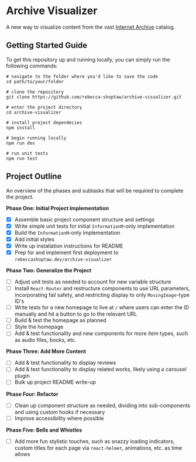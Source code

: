 # Archive Visualizer
A new way to visualize content from the vast [Internet Archive](https://archive.org/) catalog.

## Getting Started Guide
To get this repository up and running locally, you can simply run the following commands:
```
# navigate to the folder where you'd like to save the code
cd path/to/your/folder

# clone the repository
git clone https://github.com/rebecca-shoptaw/archive-visualizer.git

# enter the project directory
cd archive-visualizer

# install project dependecies
npm install

# begin running locally
npm run dev

# run unit tests
npm run test
```

## Project Outline
An overview of the phases and subtasks that will be required to complete the project.

**Phase One: Initial Project Implementation**
- [x] Assemble basic project component structure and settings
- [x] Write simple unit tests for initial `InformationM`-only implementation
- [x] Build the `InformationM`-only implementation
- [x] Add initial styles
- [x] Write up installation instructions for README
- [x] Prep for and implement first deployment to `rebeccashoptaw.dev/archive-visualizer`

**Phase Two: Generalize the Project**
- [ ] Adjust unit tests as needed to account for new variable structure
- [ ] Install `React-Router` and restructure components to use URL parameters, incorporating fail safety, and restricting display to only `MovingImage`-type ID's
- [ ] Write tests for a new homepage to live at `/` where users can enter the ID manually and hit a button to go to the relevant URL
- [ ] Build & test the homepage as planned
- [ ] Style the homepage
- [ ] Add & test functionality and new components for more item types, such as audio files, books, etc.

**Phase Three: Add More Content**
- [ ] Add & test functionality to display reviews
- [ ] Add & test functionality to display related works, likely using a carousel plugin
- [ ] Bulk up project README write-up

**Phase Four: Refactor**
- [ ] Clean up component structure as needed, dividing into sub-components and using custom hooks if necessary
- [ ] Improve accessibility where possible

**Phase Five: Bells and Whistles**
- [ ] Add more fun stylistic touches, such as snazzy loading indicators, custom titles for each page via `react-helmet`, animations, etc. as time allows

